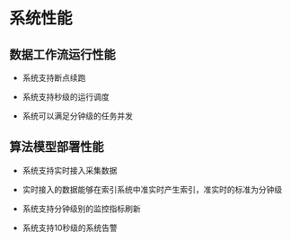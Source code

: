 # 系统性能
## 数据工作流运行性能

* 系统支持断点续跑

* 系统支持秒级的运行调度

* 系统可以满足分钟级的任务并发

## 算法模型部署性能

* 系统支持实时接入采集数据

* 实时接入的数据能够在索引系统中准实时产生索引，准实时的标准为分钟级

* 系统支持分钟级别的监控指标刷新

* 系统支持10秒级的系统告警
